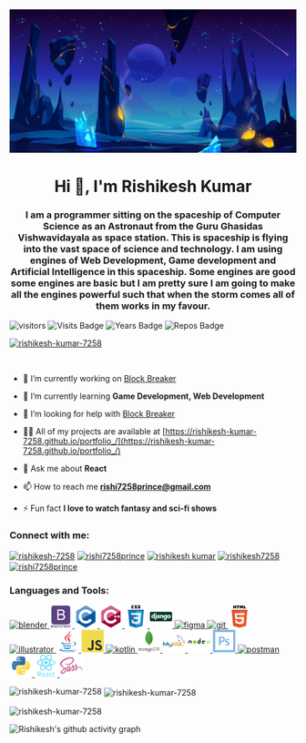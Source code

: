 <img src="Images/1873.jpg" alt="Space Ship">
<h1 align="center">Hi 👋, I'm Rishikesh Kumar</h1>
<h3 align="center">I am a programmer sitting on the spaceship of Computer Science as an Astronaut from the Guru
        Ghasidas Vishwavidayala as space station. This is spaceship is flying into the vast space of science and
        technology.
        I am using engines of Web Development, Game development and Artificial Intelligence in this spaceship. Some
        engines
        are good some engines are basic but I am pretty sure I am going to make all the engines powerful such that when
        the
        storm comes all of them works in my favour.</h3>

![visitors](https://visitor-badge.glitch.me/badge?page_id=Rishikesh-kumar-7258)
![Visits Badge](https://badges.pufler.dev/visits/Rishikesh-kumar-7258/Rishikesh-kumar-7258)
![Years Badge](https://badges.pufler.dev/years/Rishikesh-kumar-7258)
![Repos Badge](https://badges.pufler.dev/repos/Rishikesh-kumar-7258)

<p align="left"> <a href="https://github.com/ryo-ma/github-profile-trophy"><img
                        src="https://github-profile-trophy.vercel.app/?username=rishikesh-kumar-7258"
                        alt="rishikesh-kumar-7258" /></a> </p>

<p align="left"> <a href="https://twitter.com/" target="blank"><img
                        src="https://img.shields.io/twitter/follow/?logo=twitter&style=for-the-badge" alt="" /></a> </p>

- 🔭 I’m currently working on [Block Breaker](https://github.com/Rishikesh-kumar-7258/Block_breaker)

- 🌱 I’m currently learning **Game Development, Web Development**

- 🤝 I’m looking for help with [Block Breaker](https://github.com/Rishikesh-kumar-7258/Block_breaker)

- 👨‍💻 All of my projects are available at
[https://rishikesh-kumar-7258.github.io/portfolio_/](https://rishikesh-kumar-7258.github.io/portfolio_/)

- 💬 Ask me about **React**

- 📫 How to reach me **rishi7258prince@gmail.com**

- ⚡ Fun fact **I love to watch fantasy and sci-fi shows**

<h3 align="left">Connect with me:</h3>
<p align="left">
        <a href="https://www.codechef.com/users/rishikesh-7258" target="blank"><img align="center"
                        src="https://cdn.jsdelivr.net/npm/simple-icons@3.1.0/icons/codechef.svg" alt="rishikesh-7258"
                        height="30" width="40" /></a>
        <a href="https://www.hackerrank.com/rishi7258prince" target="blank"><img align="center"
                        src="https://raw.githubusercontent.com/rahuldkjain/github-profile-readme-generator/master/src/images/icons/Social/hackerrank.svg"
                        alt="rishi7258prince" height="30" width="40" /></a>
        <a href="https://codeforces.com/profile/rishikesh kumar" target="blank"><img align="center"
                        src="https://cdn.jsdelivr.net/npm/simple-icons@3.0.1/icons/codeforces.svg" alt="rishikesh kumar"
                        height="30" width="40" /></a>
        <a href="https://www.leetcode.com/rishikesh7258" target="blank"><img align="center"
                        src="https://raw.githubusercontent.com/rahuldkjain/github-profile-readme-generator/master/src/images/icons/Social/leet-code.svg"
                        alt="rishikesh7258" height="30" width="40" /></a>
        <a href="https://auth.geeksforgeeks.org/user/rishi7258prince" target="blank"><img align="center"
                        src="https://raw.githubusercontent.com/rahuldkjain/github-profile-readme-generator/master/src/images/icons/Social/geeks-for-geeks.svg"
                        alt="rishi7258prince" height="30" width="40" /></a>
</p>

<h3 align="left">Languages and Tools:</h3>
<p align="left"> <a href="https://www.blender.org/" target="_blank"> <img
                        src="https://download.blender.org/branding/community/blender_community_badge_white.svg"
                        alt="blender" width="40" height="40" /> </a> <a href="https://getbootstrap.com" target="_blank">
                <img src="https://raw.githubusercontent.com/devicons/devicon/master/icons/bootstrap/bootstrap-plain-wordmark.svg"
                        alt="bootstrap" width="40" height="40" /> </a> <a href="https://www.cprogramming.com/"
                target="_blank"> <img
                        src="https://raw.githubusercontent.com/devicons/devicon/master/icons/c/c-original.svg" alt="c"
                        width="40" height="40" /> </a> <a href="https://www.w3schools.com/cpp/" target="_blank"> <img
                        src="https://raw.githubusercontent.com/devicons/devicon/master/icons/cplusplus/cplusplus-original.svg"
                        alt="cplusplus" width="40" height="40" /> </a> <a href="https://www.w3schools.com/css/"
                target="_blank">
                <img src="https://raw.githubusercontent.com/devicons/devicon/master/icons/css3/css3-original-wordmark.svg"
                        alt="css3" width="40" height="40" /> </a> <a href="https://www.djangoproject.com/"
                target="_blank"> <img
                        src="https://raw.githubusercontent.com/devicons/devicon/master/icons/django/django-original.svg"
                        alt="django" width="40" height="40" /> </a> <a href="https://www.figma.com/" target="_blank">
                <img src="https://www.vectorlogo.zone/logos/figma/figma-icon.svg" alt="figma" width="40" height="40" />
        </a> <a href="https://git-scm.com/" target="_blank"> <img
                        src="https://www.vectorlogo.zone/logos/git-scm/git-scm-icon.svg" alt="git" width="40"
                        height="40" /> </a> <a href="https://www.w3.org/html/" target="_blank"> <img
                        src="https://raw.githubusercontent.com/devicons/devicon/master/icons/html5/html5-original-wordmark.svg"
                        alt="html5" width="40" height="40" /> </a> <a
                href="https://www.adobe.com/in/products/illustrator.html" target="_blank"> <img
                        src="https://www.vectorlogo.zone/logos/adobe_illustrator/adobe_illustrator-icon.svg"
                        alt="illustrator" width="40" height="40" /> </a> <a href="https://www.java.com" target="_blank">
                <img src="https://raw.githubusercontent.com/devicons/devicon/master/icons/java/java-original.svg"
                        alt="java" width="40" height="40" /> </a> <a
                href="https://developer.mozilla.org/en-US/docs/Web/JavaScript" target="_blank"> <img
                        src="https://raw.githubusercontent.com/devicons/devicon/master/icons/javascript/javascript-original.svg"
                        alt="javascript" width="40" height="40" /> </a> <a href="https://kotlinlang.org"
                target="_blank"> <img src="https://www.vectorlogo.zone/logos/kotlinlang/kotlinlang-icon.svg"
                        alt="kotlin" width="40" height="40" /> </a> <a href="https://www.mongodb.com/" target="_blank">
                <img src="https://raw.githubusercontent.com/devicons/devicon/master/icons/mongodb/mongodb-original-wordmark.svg"
                        alt="mongodb" width="40" height="40" /> </a> <a href="https://www.mysql.com/" target="_blank">
                <img src="https://raw.githubusercontent.com/devicons/devicon/master/icons/mysql/mysql-original-wordmark.svg"
                        alt="mysql" width="40" height="40" /> </a> <a href="https://nodejs.org" target="_blank"> <img
                        src="https://raw.githubusercontent.com/devicons/devicon/master/icons/nodejs/nodejs-original-wordmark.svg"
                        alt="nodejs" width="40" height="40" /> </a> <a href="https://www.photoshop.com/en"
                target="_blank"> <img
                        src="https://raw.githubusercontent.com/devicons/devicon/master/icons/photoshop/photoshop-line.svg"
                        alt="photoshop" width="40" height="40" /> </a> <a href="https://postman.com" target="_blank">
                <img src="https://www.vectorlogo.zone/logos/getpostman/getpostman-icon.svg" alt="postman" width="40"
                        height="40" /> </a> <a href="https://www.python.org" target="_blank"> <img
                        src="https://raw.githubusercontent.com/devicons/devicon/master/icons/python/python-original.svg"
                        alt="python" width="40" height="40" /> </a> <a href="https://reactjs.org/" target="_blank"> <img
                        src="https://raw.githubusercontent.com/devicons/devicon/master/icons/react/react-original-wordmark.svg"
                        alt="react" width="40" height="40" /> </a> <a href="https://sass-lang.com" target="_blank"> <img
                        src="https://raw.githubusercontent.com/devicons/devicon/master/icons/sass/sass-original.svg"
                        alt="sass" width="40" height="40" /> </a> </p>

<p><img align="left"
                src="https://github-readme-stats.vercel.app/api/top-langs?username=rishikesh-kumar-7258&show_icons=true&locale=en&layout=compact&theme=tokyonight&langs_count=15"
                alt="rishikesh-kumar-7258" /></p>

<p>&nbsp;<img align="center"
                src="https://github-readme-stats.vercel.app/api?username=rishikesh-kumar-7258&show_icons=true&locale=en&theme=tokyonight"
                alt="rishikesh-kumar-7258" /></p>

<p><img align="center"
                src="https://github-readme-streak-stats.herokuapp.com/?user=rishikesh-kumar-7258&&theme=tokyonight"
                alt="rishikesh-kumar-7258" /></p>

![Rishikesh's github activity graph](https://activity-graph.herokuapp.com/graph?username=Rishikesh-kumar-7258&theme=rogue)